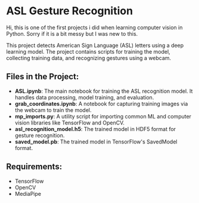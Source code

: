 # ASL Gesture Recognition
Hi, this is one of the first projects i did when learning computer vision in Python. Sorry if it is a bit messy but I was new to this.

This project detects American Sign Language (ASL) letters using a deep learning model. The project contains scripts for training the model, collecting training data, and recognizing gestures using a webcam.

## Files in the Project:

- **ASL.ipynb**: The main notebook for training the ASL recognition model. It handles data processing, model training, and evaluation.
- **grab_coordinates.ipynb**: A notebook for capturing training images via the webcam to train the model.
- **mp_imports.py**: A utility script for importing common ML and computer vision libraries like TensorFlow and OpenCV.
- **asl_recognition_model.h5**: The trained model in HDF5 format for gesture recognition.
- **saved_model.pb**: The trained model in TensorFlow's SavedModel format.

## Requirements:

- TensorFlow
- OpenCV
- MediaPipe


